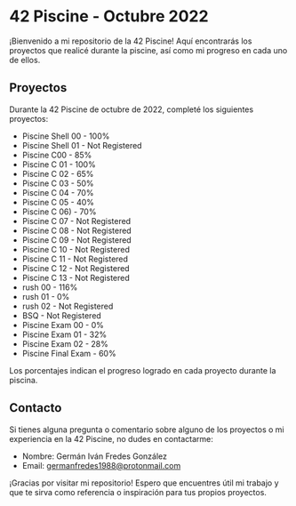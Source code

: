 # 42 Piscine - Octubre 2022

¡Bienvenido a mi repositorio de la 42 Piscine! Aquí encontrarás los proyectos que realicé durante la piscine, así como mi progreso en cada uno de ellos.

## Proyectos

Durante la 42 Piscine de octubre de 2022, completé los siguientes proyectos:

- Piscine Shell 00 - 100%
- Piscine Shell 01 - Not Registered
- Piscine C00 - 85%
- Piscine C 01 - 100%
- Piscine C 02 - 65%
- Piscine C 03 - 50%
- Piscine C 04 - 70%
- Piscine C 05 - 40%
- Piscine C 06) - 70%
- Piscine C 07 - Not Registered
- Piscine C 08 - Not Registered
- Piscine C 09 - Not Registered
- Piscine C 10 - Not Registered
- Piscine C 11 - Not Registered
- Piscine C 12 - Not Registered
- Piscine C 13 - Not Registered
- rush 00 - 116%
- rush 01 - 0%
- rush 02 - Not Registered
- BSQ - Not Registered
- Piscine Exam 00 - 0%
- Piscine Exam 01 - 32%
- Piscine Exam 02 - 28%
- Piscine Final Exam - 60%



Los porcentajes indican el progreso logrado en cada proyecto durante la piscina.

## Contacto

Si tienes alguna pregunta o comentario sobre alguno de los proyectos o mi experiencia en la 42 Piscine, no dudes en contactarme:

- Nombre: Germán Iván Fredes González
- Email: germanfredes1988@protonmail.com

¡Gracias por visitar mi repositorio! Espero que encuentres útil mi trabajo y que te sirva como referencia o inspiración para tus propios proyectos.
